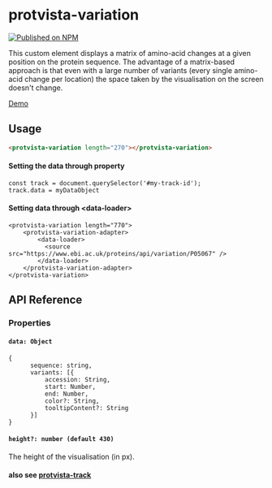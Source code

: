 # protvista-variation

[![Published on NPM](https://img.shields.io/npm/v/protvista-variation.svg)](https://www.npmjs.com/package/protvista-variation)

This custom element displays a matrix of amino-acid changes at a given position on the protein sequence. The advantage of a matrix-based approach is that even with a large number of variants (every single amino-acid change per location) the space taken by the visualisation on the screen doesn't change.

[Demo](https://ebi-webcomponents.github.io/nightingale/#/variation)

## Usage

```html
<protvista-variation length="270"></protvista-variation>
```

#### Setting the data through property

```
const track = document.querySelector('#my-track-id');
track.data = myDataObject
```

#### Setting data through &lt;data-loader&gt;

```
<protvista-variation length="770">
    <protvista-variation-adapter>
        <data-loader>
          <source src="https://www.ebi.ac.uk/proteins/api/variation/P05067" />
        </data-loader>
    </protvista-variation-adapter>
</protvista-variation>
```

## API Reference

### Properties

#### `data: Object`

```
{
      sequence: string,
      variants: [{
          accession: String,
          start: Number,
          end: Number,
          color?: String,
          tooltipContent?: String
      }]
}
```

#### `height?: number (default 430)`

The height of the visualisation (in px).

#### also see [protvista-track](https://github.com/ebi-webcomponents/nightingale/blob/master/packages/protvista-track/README.md#properties)
